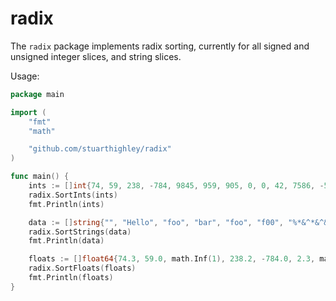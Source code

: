 # radix

The `radix` package implements radix sorting, currently for all signed and unsigned integer slices, and string slices.

Usage:

```go
package main

import (
	"fmt"
	"math"

	"github.com/stuarthighley/radix"
)

func main() {
	ints := []int{74, 59, 238, -784, 9845, 959, 905, 0, 0, 42, 7586, -5467984, 7586}
	radix.SortInts(ints)
	fmt.Println(ints)

	data := []string{"", "Hello", "foo", "bar", "foo", "f00", "%*&^*&^&", "***"}
	radix.SortStrings(data)
	fmt.Println(data)

	floats := []float64{74.3, 59.0, math.Inf(1), 238.2, -784.0, 2.3, math.NaN(), math.NaN(), math.Inf(-1), 9845.768, -959.7485, 905, 7.8, 7.8}
	radix.SortFloats(floats)
	fmt.Println(floats)
}
```
